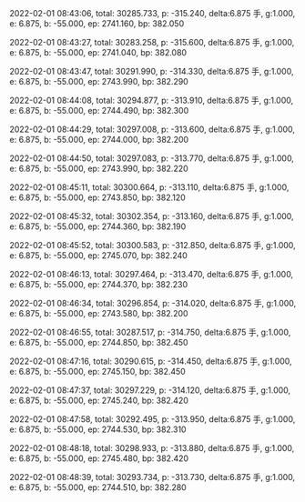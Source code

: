 2022-02-01 08:43:06, total: 30285.733, p: -315.240, delta:6.875 手, g:1.000, e: 6.875, b: -55.000, ep: 2741.160, bp: 382.050

2022-02-01 08:43:27, total: 30283.258, p: -315.600, delta:6.875 手, g:1.000, e: 6.875, b: -55.000, ep: 2741.040, bp: 382.080

2022-02-01 08:43:47, total: 30291.990, p: -314.330, delta:6.875 手, g:1.000, e: 6.875, b: -55.000, ep: 2743.990, bp: 382.290

2022-02-01 08:44:08, total: 30294.877, p: -313.910, delta:6.875 手, g:1.000, e: 6.875, b: -55.000, ep: 2744.490, bp: 382.300

2022-02-01 08:44:29, total: 30297.008, p: -313.600, delta:6.875 手, g:1.000, e: 6.875, b: -55.000, ep: 2744.000, bp: 382.200

2022-02-01 08:44:50, total: 30297.083, p: -313.770, delta:6.875 手, g:1.000, e: 6.875, b: -55.000, ep: 2743.990, bp: 382.220

2022-02-01 08:45:11, total: 30300.664, p: -313.110, delta:6.875 手, g:1.000, e: 6.875, b: -55.000, ep: 2743.850, bp: 382.120

2022-02-01 08:45:32, total: 30302.354, p: -313.160, delta:6.875 手, g:1.000, e: 6.875, b: -55.000, ep: 2744.360, bp: 382.190

2022-02-01 08:45:52, total: 30300.583, p: -312.850, delta:6.875 手, g:1.000, e: 6.875, b: -55.000, ep: 2745.070, bp: 382.240

2022-02-01 08:46:13, total: 30297.464, p: -313.470, delta:6.875 手, g:1.000, e: 6.875, b: -55.000, ep: 2744.370, bp: 382.230

2022-02-01 08:46:34, total: 30296.854, p: -314.020, delta:6.875 手, g:1.000, e: 6.875, b: -55.000, ep: 2743.580, bp: 382.200

2022-02-01 08:46:55, total: 30287.517, p: -314.750, delta:6.875 手, g:1.000, e: 6.875, b: -55.000, ep: 2744.850, bp: 382.450

2022-02-01 08:47:16, total: 30290.615, p: -314.450, delta:6.875 手, g:1.000, e: 6.875, b: -55.000, ep: 2745.150, bp: 382.450

2022-02-01 08:47:37, total: 30297.229, p: -314.120, delta:6.875 手, g:1.000, e: 6.875, b: -55.000, ep: 2745.240, bp: 382.420

2022-02-01 08:47:58, total: 30292.495, p: -313.950, delta:6.875 手, g:1.000, e: 6.875, b: -55.000, ep: 2744.530, bp: 382.310

2022-02-01 08:48:18, total: 30298.933, p: -313.880, delta:6.875 手, g:1.000, e: 6.875, b: -55.000, ep: 2745.480, bp: 382.420

2022-02-01 08:48:39, total: 30293.734, p: -313.730, delta:6.875 手, g:1.000, e: 6.875, b: -55.000, ep: 2744.510, bp: 382.280